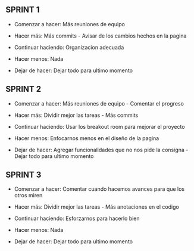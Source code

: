 ## SPRINT 1
* Comenzar a hacer: Más reuniones de equipo

* Hacer más: Más commits -  Avisar de los cambios hechos en la pagina

* Continuar haciendo: Organizacion adecuada

* Hacer menos: Nada

* Dejar de hacer: Dejar todo para ultimo momento


## SPRINT 2
* Comenzar a hacer: Más reuniones de equipo - Comentar el progreso

* Hacer más:  Dividir mejor las tareas - Más commits 

* Continuar haciendo: Usar los breakout room para mejorar el proyecto

* Hacer menos: Enfocarnos menos en el diseño de la pagina

* Dejar de hacer: Agregar funcionalidades que no nos pide la consigna  - Dejar todo para ultimo momento

## SPRINT 3
* Comenzar a hacer: Comentar cuando hacemos avances para que los otros miren

* Hacer más:  Dividir mejor las tareas - Más anotaciones en el codigo

* Continuar haciendo: Esforzarnos para hacerlo bien

* Hacer menos: Nada

* Dejar de hacer: Dejar todo para ultimo momento 
